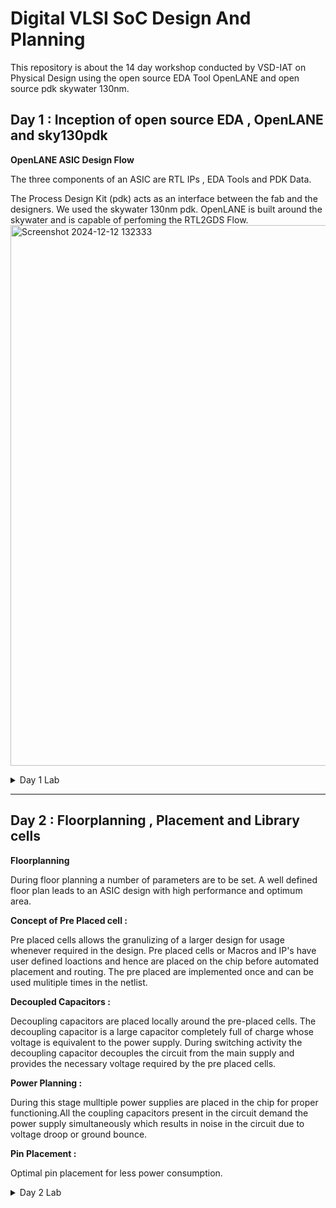 
# Digital VLSI SoC Design And Planning

This repository is about the 14 day workshop conducted by VSD-IAT on Physical Design using the open source EDA Tool OpenLANE and open source pdk skywater 130nm.
## Day 1 : Inception of open source EDA , OpenLANE and sky130pdk
**OpenLANE ASIC Design Flow** 

The three components of an ASIC are RTL IPs , EDA Tools and PDK Data.

The Process Design Kit (pdk) acts as an interface between the fab and the designers. We used the skywater 130nm pdk. OpenLANE is built around the skywater and is capable of perfoming the RTL2GDS Flow.
<img width="865" alt="Screenshot 2024-12-12 132333" src="https://github.com/user-attachments/assets/6dec1a52-c946-409f-b3d5-32f0b6a2e621" />

<details>
<summary>Day 1  Lab</summary>
 
Directory structure : Desktop/work/tools/openlane_working_dir/openlane

The docker contains all the pre installed tools


<img width="319" alt="image" src="https://github.com/user-attachments/assets/aaefc55f-a2b8-41cc-9835-2afe04df3f43" />

Successfully synthesized.

<img width="405" alt="image" src="https://github.com/user-attachments/assets/66fec57e-aa8a-4948-a424-0adc05e3dc99" />



designs/picorv32a/runs/results



<img width="599" alt="image" src="https://github.com/user-attachments/assets/9dddeaf2-f724-4873-94db-484a6b3c112b" />

Here , the Number of Cells = 14876

Number of Flip Flops = 1613

 Flop Ratio = Number of Flip Flops / Number of Cells
  
Therefore , Flop ratio = 0.1084 or 10.84 %

Files created on Dec 12 19:29

<img width="686" alt="image" src="https://github.com/user-attachments/assets/3f271b79-a615-47a2-a5fc-e68e4920fc87" />

Verified it with stats report


<img width="595" alt="image" src="https://github.com/user-attachments/assets/a4308e3a-3f5b-49f6-9f45-3fd89b2c7ff8" />
</details>



****
## Day 2 : Floorplanning , Placement and Library cells

**Floorplanning**


During floor planning a number of parameters are to be set. A well defined floor plan leads to an ASIC design with high performance and optimum area. 

**Concept of Pre Placed cell :**

Pre placed cells allows the granulizing of a larger design for usage whenever required in the design. Pre placed cells or Macros and IP's have user defined loactions and hence are placed on the chip before automated placement and routing. The pre placed are implemented once and can be used mulitiple times in the netlist.

**Decoupled Capacitors :**


Decoupling capacitors are placed locally around the pre-placed cells. The decoupling capacitor is a large capacitor completely full of charge whose voltage is equivalent to the power supply. During switching activity the decoupling capacitor decouples the circuit from the main supply and provides the necessary voltage required by the pre placed cells.

**Power Planning :**

During this stage mulltiple power supplies are placed in the chip for proper functioning.All the coupling capacitors present in the circuit demand the power supply simultaneously  which results in noise in the circuit due to voltage droop or ground bounce.


**Pin Placement :**

Optimal pin placement for less power consumption.

<details>
<summary>Day 2 Lab</summary>
 Run the floor plan command :
 
 ```
   run_floorplan
 ```

<img width="852" alt="image" src="https://github.com/user-attachments/assets/1c396a24-3f3a-4258-a0da-b25d0f14f680" />


<img width="847" alt="image" src="https://github.com/user-attachments/assets/84d68b47-7215-4708-8aa8-7d94335ecd41" />


<img width="935" alt="image" src="https://github.com/user-attachments/assets/6f162ff2-9fff-458d-8261-59d2b474824f" />

**Command to open Magic**
<img width="904" alt="image" src="https://github.com/user-attachments/assets/1638623b-20a6-490e-9399-37c91bd91d2b" />

**Port Layers**

<img width="944" alt="image" src="https://github.com/user-attachments/assets/af908103-c2ee-4a26-96e0-b3f1244983ae" />

**Decap and Tap Cells**

<img width="947" alt="image" src="https://github.com/user-attachments/assets/f79cc5d7-c19a-4fdf-b2fa-afe0450ce6e6" />

**Unplaced Standard Cells**

<img width="947" alt="image" src="https://github.com/user-attachments/assets/4f6b42f1-a21b-4d58-87e8-84bb152e11a4" />

**Placement**

```
 run_placement
```

**Command for Magic for visualization **

<img width="948" alt="image" src="https://github.com/user-attachments/assets/fe5b44db-c08d-43ed-99d3-d9231d9861c6" />

**Placement Layout**

<img width="944" alt="image" src="https://github.com/user-attachments/assets/4daa465b-b817-4511-8b3e-768c1bec00d8" />

<img width="946" alt="image" src="https://github.com/user-attachments/assets/2bad9872-8dba-405f-85d9-3c5439d6e0f6" />






</details>






